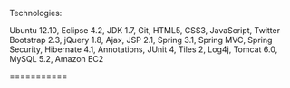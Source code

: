 Technologies:

Ubuntu 12.10, Eclipse 4.2, JDK 1.7, Git, HTML5, CSS3, JavaScript, Twitter Bootstrap 2.3, jQuery 1.8, Ajax, JSP 2.1, Spring 3.1, Spring MVC, Spring Security, Hibernate 4.1, Annotations, JUnit 4, Tiles 2, Log4j, Tomcat 6.0, MySQL 5.2, Amazon EC2


===========
